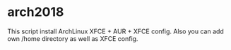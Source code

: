 # arch2018
This script install ArchLinux XFCE + AUR + XFCE config. Also you can add own /home directory as well as XFCE config.
